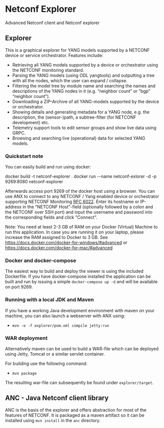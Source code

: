 # Netconf Explorer
Advanced Netconf client and Netconf explorer

## Explorer
This is a graphical explorer for YANG models supported by a NETCONF device or service orchestrator. Features include:
* Retrieving all YANG models supported by a device or orchestrator using the NETCONF monitoring standard.
* Parsing the YANG models (using ODL yangtools) and outputting a tree with all the nodes, which the user can expand / collapse.
* Filtering the model tree by module name and searching the names and descriptions of the YANG nodes in it (e.g. “neighbor count” or “bgp” “neighbor count”).
* Downloading a ZIP-Archive of all YANG-models supported by the device or orchestrator.
* Showing details and generating metadata for a YANG node, e.g. the description, the (sensor-)path, a subtree-filter (for NETCONF development) etc.
* Telemetry support tools to edit sensor groups and show live data using GRPC.
* Browsing and searching live (operational) data for selected YANG models.


### Quickstart note

You can easily build and run using docker:

docker build -t netconf-explorer .
docker run --name netconf-exlorer -d -p 9269:8080 netconf-explorer

Afterwards access port 9269 of the docker host using a browser. You can use ANX to connect to any NETCONF / Yang
enabled device or orchestrator supporting NETCONF Monitoring [RFC 6022](https://tools.ietf.org/html/rfc6022). Enter
its hostname or IP-address in the "NETCONF Host"-field (optionally followed by a colon and the NETCONF over SSH port)
and input the username and password into the corresponding fields and click "Connect".

Note: You need at least 2-3 GB of RAM on your Docker (Virtual) Machine to run this application. In case you are running it on your
laptop, please increase the RAM assigned to Docker to 3 GB. See https://docs.docker.com/docker-for-windows/#advanced or
https://docs.docker.com/docker-for-mac/#advanced


### Docker and docker-compose
The easiest way to build and deploy the viewer is using the included Dockerfile.
If you have docker-compose installed the application can be built and run by issuing a simple `docker-compose up -d`
and will be available on port 9269. 

### Running with a local JDK and Maven
If you have a working Java development environment with maven on your machine, you can also launch a webserver with ANX using:
* `mvn -e -f explorer/pom.xml compile jetty:run`

### WAR deployment
Alternatively maven can be used to build a WAR-file which can be deployed using Jetty,
Tomcat or a similar servlet container. 

For building use the following command:
* `mvn package`

The resulting war-file can subsequently be found under `explorer/target`. 



## ANC - Java Netconf client library
ANC is the basis of the explorer and offers abstraction for most of the features of NETCONF.
It is packaged as a maven artifact so it can be installed using `mvn install` in the `anc` directory. 

